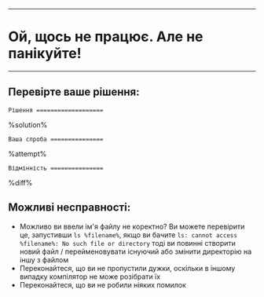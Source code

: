 ----
# Ой, щось не працює. Але не панікуйте!
----

## Перевірте ваше рішення:

`Рішення ===================`

%solution%

`Ваша спроба ===============`

%attempt%

`Відмінність ===============`

%diff%

## Можливі несправності:

* Можливо ви ввели ім'я файлу не коректно? Ви можете перевірити це, запустивши `ls %filename%`, якщо ви бачите `ls: cannot access %filename%: No such file or directory` тоді ви повинні створити новий файл / перейменовувати існуючий або змінити директорію на іншу з файлом
* Переконайтеся, що ви не пропустили дужки, оскільки в іншому випадку компілятор не може розібрати їх
* Переконайтеся, що ви не робили ніяких помилок
